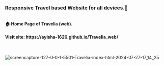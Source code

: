 <h3>Responsive Travel based Website for all devices.🤟</h3>
<br>
<b>🏠 Home Page of Travelia (web).</b>
<br>
<h4>Visit site: https://ayisha-1626.github.io/Travelia_web/</h4> 
<br>

![screencapture-127-0-0-1-5501-Travelia-index-html-2024-07-27-17_14_25](https://github.com/user-attachments/assets/d814b2de-d20e-45e9-b62b-4cd21a6d6cbb)
